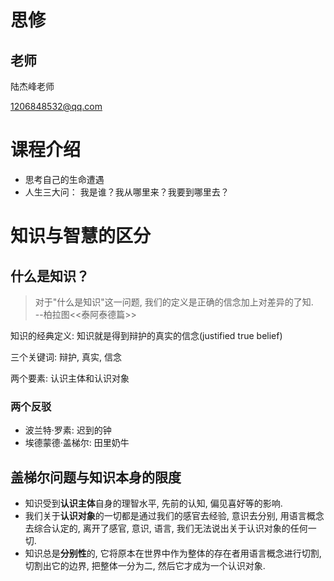 # 思修

## 老师

陆杰峰老师

1206848532@qq.com

# 课程介绍

* 思考自己的生命遭遇
* 人生三大问： 我是谁？我从哪里来？我要到哪里去？

# 知识与智慧的区分

## 什么是知识？

> 对于"什么是知识"这一问题, 我们的定义是正确的信念加上对差异的了知.  
> --柏拉图<<泰阿泰德篇>>

知识的经典定义: 知识就是得到辩护的真实的信念(justified true belief)

三个关键词: 辩护, 真实, 信念

两个要素: 认识主体和认识对象

### 两个反驳

* 波兰特·罗素: 迟到的钟
* 埃德蒙德·盖梯尔: 田里奶牛

## 盖梯尔问题与知识本身的限度

* 知识受到**认识主体**自身的理智水平, 先前的认知, 偏见喜好等的影响.
* 我们关于**认识对象**的一切都是通过我们的感官去经验, 意识去分别, 用语言概念去综合认定的, 离开了感官, 意识, 语言, 我们无法说出关于认识对象的任何一切.
* 知识总是**分别性**的, 它将原本在世界中作为整体的存在者用语言概念进行切割, 切割出它的边界, 把整体一分为二, 然后它才成为一个认识对象.


